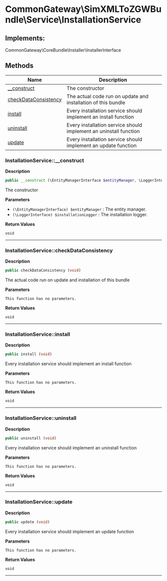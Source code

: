 # CommonGateway\SimXMLToZGWBundle\Service\InstallationService  



## Implements:
CommonGateway\CoreBundle\Installer\InstallerInterface



## Methods

| Name | Description |
|------|-------------|
|[__construct](#installationservice__construct)|The constructor|
|[checkDataConsistency](#installationservicecheckdataconsistency)|The actual code run on update and installation of this bundle|
|[install](#installationserviceinstall)|Every installation service should implement an install function|
|[uninstall](#installationserviceuninstall)|Every installation service should implement an uninstall function|
|[update](#installationserviceupdate)|Every installation service should implement an update function|




### InstallationService::__construct  

**Description**

```php
public __construct (\EntityManagerInterface $entityManager, \LoggerInterface $installationLogger)
```

The constructor 

 

**Parameters**

* `(\EntityManagerInterface) $entityManager`
: The entity manager.  
* `(\LoggerInterface) $installationLogger`
: The installation logger.  

**Return Values**

`void`


<hr />


### InstallationService::checkDataConsistency  

**Description**

```php
public checkDataConsistency (void)
```

The actual code run on update and installation of this bundle 

 

**Parameters**

`This function has no parameters.`

**Return Values**

`void`




<hr />


### InstallationService::install  

**Description**

```php
public install (void)
```

Every installation service should implement an install function 

 

**Parameters**

`This function has no parameters.`

**Return Values**

`void`




<hr />


### InstallationService::uninstall  

**Description**

```php
public uninstall (void)
```

Every installation service should implement an uninstall function 

 

**Parameters**

`This function has no parameters.`

**Return Values**

`void`




<hr />


### InstallationService::update  

**Description**

```php
public update (void)
```

Every installation service should implement an update function 

 

**Parameters**

`This function has no parameters.`

**Return Values**

`void`




<hr />


